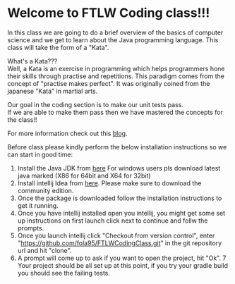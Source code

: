 # Welcome to FTLW Coding class!!!
In this class we are going to do a brief overview of the basics of computer science and we get to learn about the Java programming language.
This class will take the form of a "Kata". 

What's a Kata??? \
Well, a Kata is an exercise in programming which helps programmers hone their skills through practise and repetitions.
This paradigm comes from the concept of "practise makes perfect". It was originally coined from the japanese
"Kata" in martial arts.

Our goal in the coding section is to make our unit tests pass. \
If we are able to make them pass then we have mastered the concepts for the class!!

For more information check out this [blog](http://codekata.com/).

Before class please kindly perform the below installation instructions so we can start in good time:
1. Install the Java JDK from [here](http://www.oracle.com/technetwork/java/javase/downloads/jdk8-downloads-2133151.html) For windows users pls download latest java marked (X86 for 64bit and X64 for 32bit) 
2. Install intellij Idea from [here](https://www.jetbrains.com/idea/download/#section=mac). Please make sure to download the community edition.
3. Once the package is downloaded follow the installation instructions to get it running.
4. Once you have intellij installed open you intellij, you might get some set up instructions on first launch click next to continue and follw the prompts.
5. Once you launch intellij click "Checkout from version control", enter "https://github.com/fola95/FTLWCodingClass.git" in the git repository url and hit "clone".
6. A prompt will come up to ask if you want to open the project, hit "Ok".
7 Your project should be all set up at this point, if you try your gradle build you should see the failing tests.


